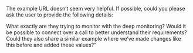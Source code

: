 The example URL doesn’t seem very helpful. If possible, could you please ask the user to provide the following details:

What exactly are they trying to monitor with the deep monitoring? Would it be possible to connect over a call to better understand their requirements?
Could they also share a similar example where we’ve made changes like this before and added these values?"
